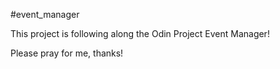 #event_manager

This project is following along the Odin Project Event Manager!

Please pray for me, thanks!